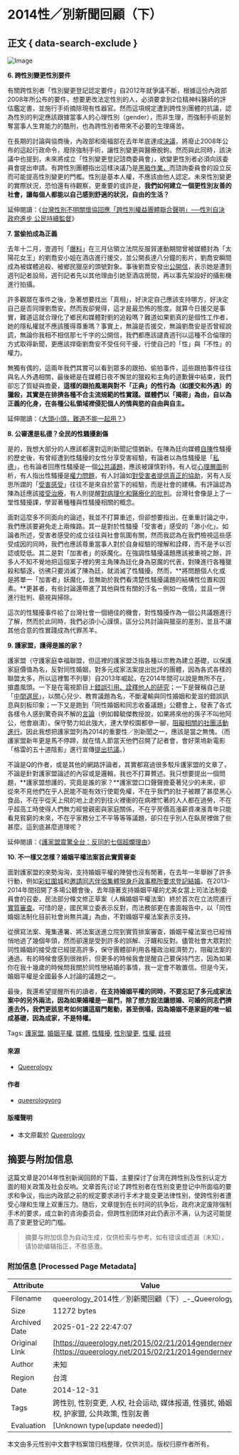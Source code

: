 # 2014性／別新聞回顧（下）

## 正文 { data-search-exclude }


![Image](https://i0.wp.com/www.oneequalworld.com/wp-content/uploads/2013/06/shutterstock_97808318.jpg?resize=496%2C404)

**6. 跨性別變更性別要件**

有關跨性別者「性別變更登記認定要件」自2012年就爭議不斷，根據這份內政部2008年所公布的要件，想要更改法定性別的人，必須要拿到2位精神科醫師的評估鑑定書，並施行手術摘除現有性器官。然而這項規定遭到跨性別團體的抗議，認為性別的判定應該跟據當事人的心理性別（gender），而非生理，而強制手術是剝奪當事人生育能力的酷刑，也為跨性別者帶來不必要的生理痛苦。

在長期的討論與協商後，內政部和衛福部在去年年底達成[決議](http://www.chinatimes.com/newspapers/20141226000847-260106)，將廢止2008年公布的這起行政命令，廢除強制手術，讓性別變更與醫療脫鉤。然而與此同時，該決議中也提到，未來將成立「性別變更登記諮商委員會」，欲變更性別者必須向該委員會提出申請。有跨性別團體指出這樣決議乃是[黑箱作業，](http://www.coolloud.org.tw/node/81233)而諮詢委員會的設立反而可能提高性別變更的門檻。性別是基本人權，不應該由他人認定。未來性別變更的實際狀況，恐怕還有待觀察，更重要的或許是，**我們如何建立一個更性別友善的社會，讓每個人都能以自己感到舒適的狀況，自由的生活？**

延伸閱讀：《[台灣性別不明關懷協回應「跨性別權益團體聯合聲明」──性別自決 政府進步 公民持續監督](http://www.coolloud.org.tw/node/81245)》

**7. 當偷拍成為正義**

去年十二月，壹週刊「[爆料](http://www.appledaily.com.tw/realtimenews/article/new/20141216/525303/)」在三月佔領立法院反服貿運動期間曾被媒體封為「太陽花女王」的劉喬安小姐在酒店進行援交，並公開長達八分鐘的影片，劉喬安瞬間成為被媒體追殺、被鄉民獵巫的頭號對象。事後劉喬安發出[公開信](http://www.appledaily.com.tw/realtimenews/article/new/20141216/525247/%E3%80%90%E7%8D%A8%E5%AE%B6%E3%80%91%E5%A4%AA%E9%99%BD%E8%8A%B1%E5%A5%B3%E7%8E%8B7%E5%8D%83%E5%AD%97%E8%87%AA%E8%BF%B0%E3%80%80%E5%AE%8C%E6%95%B4%E8%AA%AA%E6%98%8E%E3%80%8C%E5%81%B7%E6%8B%8D%E3%80%8D%E4%BA%8B%E4%BB%B6)，表示她是遭到週刊記者設局，週刊記者先以其他理由引她至酒店房間，再以事先架設好的攝影機進行拍攝。

許多觀眾在事件之後，急著想要找出「真相」，好決定自己應該支持哪方，好決定自己是否同理劉喬安。然而我卻覺得，這才是最恐怖的態度。就算今日援交是事實，難道這就合理化了鄉民和媒體對劉的追殺嗎？難道如果劉真的是個性工作者，她的隱私權就不應該獲得尊重嗎？事實上，無論是否援交，無論劉喬安是否曾經說謊，無論你我相不相信那七千字的公開信，我們都應該譴責週刊以這種不合倫理的方式取得新聞，更應該捍衛劉喬安不受任何干擾，行使自己的「性」與「不性」的權力。

無獨有偶的，這兩年我們其實可以看到眾多的跟拍、偷拍事件，這些跟拍事件往往與名人外遇相關，最後總是在媒體日夜不懈怠的獵殺和主角的道歉聲中結束，我們卻忘了質疑與擔憂，**這樣的跟拍風潮與對不「正典」的性行為（如援交和外遇）的獵殺，其實是在排擠各種不合主流規範的性實踐。媒體們以「揭密」為由，自以為正義的化身，在各種公私領域裡侵犯個人的情與慾的自由與自主。**

延伸閱讀：《[大頭小頭，難道不能一起用？](http://queerology.net/2014/12/sex_is_politics/)》

**8. 公審還是私德？全民的性騷擾創傷**

是的，我想大部分的人應該都還對這則新聞記憶猶新。在陳為廷向媒體[自陳](http://www.appledaily.com.tw/realtimenews/article/new/20141223/529199/)性騷擾的歷史後，有曾經遭到性騷擾的女性分享受害經驗，有論者以為性騷擾是「[私德](http://www.appledaily.com.tw/realtimenews/article/new/20141223/528877/)」，也有論者回應性騷擾是一個[公共議題](http://newtalk.tw/news/2014/12/25/55177.html)，應該被謹慎對待。有人從[心理層面](http://www.appledaily.com.tw/realtimenews/article/new/20141223/529265/)剖析，有人指出性騷擾是[權力問題](http://www.civilmedia.tw/archives/25530)，有人討論如[對受害者提供真正的協助](http://womany.net/read/article/6441)，另有人反思所謂的「[受害感受](http://www.coolloud.org.tw/node/81201)」往往不是來自於當下的經驗，而是社會的建構。有評論認為陳為廷應該[接受治療](http://www.appledaily.com.tw/realtimenews/article/new/20141225/530799/)，有人則提醒[對病理化和醫療化的批判](http://www.coolloud.org.tw/node/81241)。台灣社會像是上了一堂性騷擾課，學習著種種與性騷擾相關的概念。

面對這麼多不同面向的論述，我並不打算重述，但卻想要指出，在重重討論之中，我們應該要避免走上兩條路。其一是對於性騷擾「受害者」感受的「渺小化」。如論者所述，受害者感受的成立往往與社會氛圍有關，然而我認為在我們檢視這些感受成因的同時，我們也應該尊重當事人對於自身經驗的理解和詮釋，而不是予以否認或貶低。其二是對「加害者」的妖魔化。在強調性騷擾議題應該被重視之餘，許多人不知不覺地把這個案子裡的男主角陳為廷化身為惡魔的代表，對陳進行各種獵殺和驅逐，彷彿只要消滅了陳為廷，就消滅了性騷擾。然而，**將問題個人化或是將單一「加害者」妖魔化，並無助於我們看清楚性騷擾議題的結構性位置和因素。**更甚者，有些討論還帶進了其他與性有關的汙名－例如一夜情，並且一併進行批判、藐視與掃除。

這次的性騷擾事件給了台灣社會一個絕佳的機會，對性騷擾作為一個公共議題進行了解，然而於此同時，我們必須小心謹慎，區分公共討論與獵巫的差別，並且不讓其他合意的性實踐成為代罪羔羊。

**9. 護家盟，護得是誰的家？**

護家盟（守護家庭幸福聯盟，但這裡的護家盟泛指各種以宗教為建立基礎，以保護家庭價值為名，反對同性婚姻，對多元成家法案提出批評的團體，因為各式各樣的聯盟太多，所以這裡暫不列舉）自2013年崛起，在2014年間可以說是無所不在，搶盡風頭。一下是在電視節目上[錯誤引用、詮釋他人的研究](性伴侶數目與婚姻平權有何關係？)；一下是聲稱自己是「[中間選民](https://www.youtube.com/watch?v=IIdyZEU99K0)」，以關心兒少、教育議題為名，不斷灌輸與同性婚姻和愛滋的錯誤訊息與刻板印象；一下又是跑到「同性婚姻和同志收養議題」公聽會上，發表了各式各樣令人感到驚奇與不解的[言論](http://www.songyy.org.tw/archives/5411)（例如韓毓傑教授說，如果將來他的孫子不叫他阿公，他會崩潰）。保守勢力如此強大，連大學校園都參一腳，[阻礙相關的社團活動進行](http://queerology.net/2014/12/miao-poya-comeout/)。因此我想把護家盟列為2014的重要性／別新聞之一，應該是當之無愧。（而護家盟新年更是馬不停蹄，就在情人節當天他們召開了記者會，會好萊塢新電影「格雷的五十道陰影」進行宣傳[提出抗議](http://news.ltn.com.tw/news/life/breakingnews/1234301)。）

不論是Q的作者，或是其他的網路評論者，其實都寫過很多駁斥護家盟的文章了，不論是針對護家盟論述的內容或是邏輯，我也不打算贅述。我只想要提出一個問題，**護家盟想護的，究竟是誰的家？**護家盟口口聲聲擔憂著兒少的未來，卻從來不見他們在乎人民能不能有效行使罷免權，不在乎我們的肚子被餵了甚麼黑心食品，不在乎從天上飛的地上走的到往火裡衝的在病裡忙著的人人都在過勞，不在乎超高工時使得人們無力經營親密與家庭關係，不在乎房價高漲薪資凍漲青年只能看見貧窮的未來，不在乎家務分工不平等等等議題，卻只在乎別人在臥房裡做了些甚麼。這到底甚麼道理呢？

延伸閱讀：《[護家盟震驚全台：反同的七個超爛理由](http://opinion.udn.com/opinion/story/6068/422457)》

**10. 不一樣又怎樣？婚姻平權法案首此實質審查**

面對護家盟的來勢洶洶，支持婚姻平權的陣營也沒有閒著，在去年一年舉辦了許多行動，例如[彩虹圍城](http://news.ltn.com.tw/news/life/breakingnews/1123486)和[邀請同志伴侶集體現身戶政事務所要求登記結婚](http://www.coolloud.org.tw/node/79537)。在2013-2014年間招開了多場公聽會後，去年隨著支持婚姻平權的尤美女當上司法法制委員會的召委，民法部分條文修正草案（人稱婚姻平權法案）終於首次在立法院進行[實質審查](http://www.thenewslens.com/post/105641)。可惜的是，國民黨立委表示反對，而法務部更在書面報告中，以「同性婚姻法制化目前社會尚無共識」為由，不對婚姻平權法案表示支持。

從撰寫法案、蒐集連署、將法案送進立院到實質排案審查，婚姻平權法案也已經悄悄地過了幾個年頭，然而卻還是受到許多的誤解、汙衊和反對。儘管社會大眾對於同性婚姻的接受度已經提高許多，保守團體卻利用各種政治經濟勢力，阻礙法案的通過。有的時候會感到很挫折，但更多的時候我會提醒自己要保持鬥志，因為如果你在我十幾歲的時候問我關於同性戀結婚的事情，我一定會不敢置信。但是今天，婚姻平權是全國最多人討論的議題之一。

最後，我還希望提醒所有的讀者，**在支持婚姻平權的同時，不要忘記了多元成家法案中的另外兩法，因為如果婚權是一扇門，除了想方設法讓想婚、可婚的同志們擠進去外，我們更該思考如何讓這扇門鬆動，甚至倒塌，因為婚姻不是家庭的唯一組成基礎，因為成家，不是特權。**

Tags: [護家盟](https://queerology.net/tag/%e8%ad%b7%e5%ae%b6%e7%9b%9f/), [婚姻平權](https://queerology.net/tag/%e5%a9%9a%e5%a7%bb%e5%b9%b3%e6%ac%8a/), [媒體](https://queerology.net/tag/%e5%aa%92%e9%ab%94/), [性騷擾](https://queerology.net/tag/%e6%80%a7%e9%a8%b7%e6%93%be/), [性別變更](https://queerology.net/tag/%e6%80%a7%e5%88%a5%e8%ae%8a%e6%9b%b4/), [性權](https://queerology.net/tag/%e6%80%a7%e6%ac%8a/), [歧視](https://queerology.net/tag/%e6%ad%a7%e8%a6%96/)

#### 來源
- [Queerology](https://queerology.net) 

#### 作者
- [queerologyorg](https://queerology.net/author/queerologyorg/) 

#### 版權聲明
- 本文原載於 [Queerology](https://queerology.net)
<!-- tcd_original_link https://queerology.net/2015/02/21/2014gendernews2/ -->


## 摘要与附加信息

<!-- tcd_abstract -->
这篇文章是2014年性别新闻回顾的下篇，主要探讨了台湾在跨性别及性别认定方面的相关政策及社会反响。文章首先讨论了跨性别者在性别变更登记中所面临的要求和争议，指出内政部之前的规定要求进行手术才能变更法律性别，使跨性别者遭受心理和生理上双重压力。随后，文章提到在长时间的抗争后，政府决定废除强制手术的要求，成立新的咨询委员会，但跨性别团体对此仍表示不满，认为这可能提高了变更登记的门槛。
<!-- tcd_abstract_end -->

> 摘要与附加信息为自动生成，仅供检索与参考。如有错误或遗漏（未知），请协助编辑指正，不胜感激。

### 附加信息 [Processed Page Metadata]

| Attribute       | Value                                  |
|-----------------|----------------------------------------|
| Filename        | queerology_2014性／別新聞回顧（下）_-_Queerology.md                             |
| Size            | 11272 bytes                           |
| Archived Date   | 2025-01-22 22:47:07                             |
| Original Link   | [https://queerology.net/2015/02/21/2014gendernews2/](https://queerology.net/2015/02/21/2014gendernews2/)                       |
| Author          | 未知                               |
| Region          | 台湾                               |
| Date            | 2014-12-31                                 |
| Tags            | 跨性别, 性别变更, 人权, 社会运动, 媒体报道, 性骚扰, 婚姻平权, 护家盟, 公共政策, 性别友善                                 |
| Evaluation            | [Unknown type(update needed)]                                 |
<!-- tcd_table_end -->

本文由多元性别中文数字档案馆归档整理，仅供浏览。版权归原作者所有。
